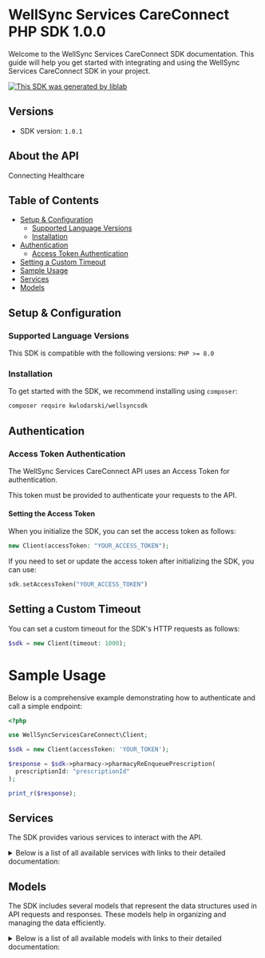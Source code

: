 # WellSync Services CareConnect PHP SDK 1.0.0


Welcome to the WellSync Services CareConnect SDK documentation. This guide will help you get started with integrating and using the WellSync Services CareConnect SDK in your project.

[![This SDK was generated by liblab](https://raw.githubusercontent.com/liblaber/liblab-assets/main/assets/built-by-liblab-icon.svg)](https://liblab.com/?utm_source=readme)

## Versions

- SDK version: `1.0.1`

## About the API

Connecting Healthcare

## Table of Contents
- [Setup & Configuration](#setup--configuration)
	- [Supported Language Versions](#supported-language-versions)
	- [Installation](#installation)
- [Authentication](#authentication)
	- [Access Token Authentication](#access-token-authentication)
- [Setting a Custom Timeout](#setting-a-custom-timeout)
- [Sample Usage](#sample-usage)
- [Services](#services)
- [Models](#models)

## Setup & Configuration

### Supported Language Versions

This SDK is compatible with the following versions: `PHP >= 8.0`

### Installation

To get started with the SDK, we recommend installing using `composer`:

```bash
composer require kwlodarski/wellsyncsdk
```

## Authentication

### Access Token Authentication
The WellSync Services CareConnect API uses an Access Token for authentication.

This token must be provided to authenticate your requests to the API.

#### Setting the Access Token

When you initialize the SDK, you can set the access token as follows:

```php
new Client(accessToken: "YOUR_ACCESS_TOKEN");
```

If you need to set or update the access token after initializing the SDK, you can use:

```php
sdk.setAccessToken("YOUR_ACCESS_TOKEN")
```




## Setting a Custom Timeout

You can set a custom timeout for the SDK's HTTP requests as follows:

```php
$sdk = new Client(timeout: 1000);
```

# Sample Usage

Below is a comprehensive example demonstrating how to authenticate and call a simple endpoint:

```php
<?php

use WellSyncServicesCareConnect\Client;

$sdk = new Client(accessToken: 'YOUR_TOKEN');

$response = $sdk->pharmacy->pharmacyReEnqueuePrescription(
  prescriptionId: "prescriptionId"
);

print_r($response);

```

## Services

The SDK provides various services to interact with the API.


<details>
<summary>Below is a list of all available services with links to their detailed documentation:</summary>

| Name |
| :--- |
| [Pharmacy](documentation/services/Pharmacy.md) |
| [BillingServices](documentation/services/BillingServices.md) |
| [Patients](documentation/services/Patients.md) |
| [Sessions](documentation/services/Sessions.md) |
| [Tokens](documentation/services/Tokens.md) |
</details>


## Models

The SDK includes several models that represent the data structures used in API requests and responses. These models help in organizing and managing the data efficiently.


<details>
<summary>Below is a list of all available models with links to their detailed documentation:</summary>

| Name       | Description |
| :--------- | :---------- |
| [GetCurrentAgentCliniciansResponse](documentation/models/GetCurrentAgentCliniciansResponse.md) |  |
| [GetAgentsResponse](documentation/models/GetAgentsResponse.md) |  |
| [GetAgentCliniciansResponse](documentation/models/GetAgentCliniciansResponse.md) |  |
| [GetClinicResponse](documentation/models/GetClinicResponse.md) |  |
| [GetCurrentClinicianResponse](documentation/models/GetCurrentClinicianResponse.md) |  |
| [GetCliniciansResponse](documentation/models/GetCliniciansResponse.md) |  |
| [CreateClinicianRequest](documentation/models/CreateClinicianRequest.md) |  |
| [CreateClinicianResponse](documentation/models/CreateClinicianResponse.md) |  |
| [GetClinicianResponse](documentation/models/GetClinicianResponse.md) |  |
| [PharmacyUpdateClinicianRequest](documentation/models/PharmacyUpdateClinicianRequest.md) |  |
| [UpdateClinicianResponse](documentation/models/UpdateClinicianResponse.md) |  |
| [PharmacyLinkAgentToClinicianRequest](documentation/models/PharmacyLinkAgentToClinicianRequest.md) |  |
| [GetClinicianIdentityRecoveryLinkResponse](documentation/models/GetClinicianIdentityRecoveryLinkResponse.md) |  |
| [GetClinicsResponse](documentation/models/GetClinicsResponse.md) |  |
| [CreateClinicRequest](documentation/models/CreateClinicRequest.md) |  |
| [CreateClinicResponse](documentation/models/CreateClinicResponse.md) |  |
| [PharmacyUpdateClinicRequest](documentation/models/PharmacyUpdateClinicRequest.md) |  |
| [UpdateClinicResponse](documentation/models/UpdateClinicResponse.md) |  |
| [GetClinicCliniciansResponse](documentation/models/GetClinicCliniciansResponse.md) |  |
| [GetAllowedOrderShippingMethodsResponse](documentation/models/GetAllowedOrderShippingMethodsResponse.md) |  |
| [PharmacyPreviewOrderSummaryRequest](documentation/models/PharmacyPreviewOrderSummaryRequest.md) |  |
| [PreviewOrderSummaryResponse](documentation/models/PreviewOrderSummaryResponse.md) |  |
| [PharmacySubmitExternalOrderRequest](documentation/models/PharmacySubmitExternalOrderRequest.md) |  |
| [SubmitExternalOrderResponse](documentation/models/SubmitExternalOrderResponse.md) |  |
| [PharmacySubmitClinicianOrderRequest](documentation/models/PharmacySubmitClinicianOrderRequest.md) |  |
| [SubmitClinicianOrderResponse](documentation/models/SubmitClinicianOrderResponse.md) |  |
| [GetOrderResponse](documentation/models/GetOrderResponse.md) |  |
| [GetPharmacyByDrugResponse](documentation/models/GetPharmacyByDrugResponse.md) |  |
| [GetPatientPrescriptionsResponse](documentation/models/GetPatientPrescriptionsResponse.md) |  |
| [PharmacySubmitPrescriptionRequest](documentation/models/PharmacySubmitPrescriptionRequest.md) |  |
| [SubmitPrescriptionResponse](documentation/models/SubmitPrescriptionResponse.md) |  |
| [GetPrescriptionItemsResponse](documentation/models/GetPrescriptionItemsResponse.md) |  |
| [GetPrescriptionItemResponse](documentation/models/GetPrescriptionItemResponse.md) |  |
| [GetPrescriptionsResponse](documentation/models/GetPrescriptionsResponse.md) |  |
| [GetAllDosageFormsResponse](documentation/models/GetAllDosageFormsResponse.md) |  |
| [GetAllDrugsAndDosagesResponse](documentation/models/GetAllDrugsAndDosagesResponse.md) |  |
| [GetDrugsResponse](documentation/models/GetDrugsResponse.md) |  |
| [GetPharmaciesResponse](documentation/models/GetPharmaciesResponse.md) |  |
| [GetPharmacyByIdResponse](documentation/models/GetPharmacyByIdResponse.md) |  |
| [GetCurrentUserResponse](documentation/models/GetCurrentUserResponse.md) |  |
| [SetUserPrivateKeyRequest](documentation/models/SetUserPrivateKeyRequest.md) |  |
| [GetUsersResponse](documentation/models/GetUsersResponse.md) |  |
| [AddUserRequest](documentation/models/AddUserRequest.md) |  |
| [AddUserResponse](documentation/models/AddUserResponse.md) |  |
| [GetUserResponse](documentation/models/GetUserResponse.md) |  |
| [PharmacyUpdateUserRequest](documentation/models/PharmacyUpdateUserRequest.md) |  |
| [UpdateUserResponse](documentation/models/UpdateUserResponse.md) |  |
| [GetUserClinicsResponse](documentation/models/GetUserClinicsResponse.md) |  |
| [GetUserIdentityRecoveryLinkResponse](documentation/models/GetUserIdentityRecoveryLinkResponse.md) |  |
| [GetPublicKeysResponse](documentation/models/GetPublicKeysResponse.md) |  |
| [PharmacyAddPublicKeyRequest](documentation/models/PharmacyAddPublicKeyRequest.md) |  |
| [AddPublicKeyResponse](documentation/models/AddPublicKeyResponse.md) |  |
| [PharmacyAddUserRolesRequest](documentation/models/PharmacyAddUserRolesRequest.md) |  |
| [GetAccountManagementResponse](documentation/models/GetAccountManagementResponse.md) |  |
| [GetClinicAccountValidityResponse](documentation/models/GetClinicAccountValidityResponse.md) |  |
| [BillingServicesUpdateDrugPricesForClinicRequest](documentation/models/BillingServicesUpdateDrugPricesForClinicRequest.md) |  |
| [GetClinicTierResponse](documentation/models/GetClinicTierResponse.md) |  |
| [BillingServicesSetClinicTierRequest](documentation/models/BillingServicesSetClinicTierRequest.md) |  |
| [GetPricesForClinicResponse](documentation/models/GetPricesForClinicResponse.md) |  |
| [GetTiersResponse](documentation/models/GetTiersResponse.md) |  |
| [GetPatientsResponse](documentation/models/GetPatientsResponse.md) |  |
| [CreatePatientRequest](documentation/models/CreatePatientRequest.md) |  |
| [CreatePatientResponse](documentation/models/CreatePatientResponse.md) |  |
| [GetResponse](documentation/models/GetResponse.md) |  |
| [ServicesUpdateRequest](documentation/models/ServicesUpdateRequest.md) |  |
| [UpdatePatientForTenantResponse](documentation/models/UpdatePatientForTenantResponse.md) |  |
| [ServicesCreateAddressForTenantRequest](documentation/models/ServicesCreateAddressForTenantRequest.md) |  |
| [CreateAddressForTenantResponse](documentation/models/CreateAddressForTenantResponse.md) |  |
| [ServicesUpdateAddressForTenantRequest](documentation/models/ServicesUpdateAddressForTenantRequest.md) |  |
| [Session](documentation/models/Session.md) |  |
| [Token](documentation/models/Token.md) |  |
| [CreateTokenRequest](documentation/models/CreateTokenRequest.md) |  |
| [PlainToken](documentation/models/PlainToken.md) |  |
| [Clinician](documentation/models/Clinician.md) |  |
| [PaginationResponse](documentation/models/PaginationResponse.md) |  |
| [User](documentation/models/User.md) |  |
| [Clinic](documentation/models/Clinic.md) |  |
| [IdentityRecovery](documentation/models/IdentityRecovery.md) |  |
| [ShippingFee](documentation/models/ShippingFee.md) |  |
| [ShippingFeeShippingMethod](documentation/models/ShippingFeeShippingMethod.md) |  |
| [LineItem](documentation/models/LineItem.md) |  |
| [PharmacyPreviewOrderSummaryRequestShippingMethod](documentation/models/PharmacyPreviewOrderSummaryRequestShippingMethod.md) |  |
| [LineItemPreview](documentation/models/LineItemPreview.md) |  |
| [Shipping](documentation/models/Shipping.md) |  |
| [Patient](documentation/models/Patient.md) |  |
| [PharmacySubmitExternalOrderRequestShippingMethod](documentation/models/PharmacySubmitExternalOrderRequestShippingMethod.md) |  |
| [Address](documentation/models/Address.md) |  |
| [PrescriptionItem](documentation/models/PrescriptionItem.md) |  |
| [PatientProfile](documentation/models/PatientProfile.md) |  |
| [Height](documentation/models/Height.md) |  |
| [Weight](documentation/models/Weight.md) |  |
| [SexAtBirth](documentation/models/SexAtBirth.md) |  |
| [Shipment](documentation/models/Shipment.md) |  |
| [PrescriptionItemShippingMethod](documentation/models/PrescriptionItemShippingMethod.md) |  |
| [PrescriptionStatus](documentation/models/PrescriptionStatus.md) |  |
| [Order](documentation/models/Order.md) |  |
| [OrderShippingMethod](documentation/models/OrderShippingMethod.md) |  |
| [Prescription](documentation/models/Prescription.md) |  |
| [Status](documentation/models/Status.md) |  |
| [PrescriptionShippingMethod](documentation/models/PrescriptionShippingMethod.md) | shipping details |
| [PharmacySubmitClinicianOrderRequestShippingMethod](documentation/models/PharmacySubmitClinicianOrderRequestShippingMethod.md) |  |
| [PharmacyContactInfo](documentation/models/PharmacyContactInfo.md) |  |
| [DosageForms](documentation/models/DosageForms.md) |  |
| [Drug](documentation/models/Drug.md) |  |
| [DosageForm](documentation/models/DosageForm.md) |  |
| [Dosage](documentation/models/Dosage.md) |  |
| [AllowedShippingMethods](documentation/models/AllowedShippingMethods.md) |  |
| [ShippingMethods](documentation/models/ShippingMethods.md) |  |
| [ClinicMembership](documentation/models/ClinicMembership.md) |  |
| [PublicKey](documentation/models/PublicKey.md) |  |
| [DrugPrice](documentation/models/DrugPrice.md) |  |
| [ConvenienceFee](documentation/models/ConvenienceFee.md) |  |
</details>





<!-- This file was generated by liblab | https://liblab.com/ -->